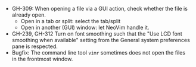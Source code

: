 * GH-309: When opening a file via a GUI action, check whether the file is already open.
    - Open in a tab or split: select the tab/split
    - Open in another (GUI) window: let NeoVim handle it.
* GH-239, GH-312 Turn on font smoothing such that the "Use LCD font smoothing when available" setting from the General system preferences pane is respected.
* Bugfix: The command line tool `vimr` sometimes does not open the files in the frontmost window.

